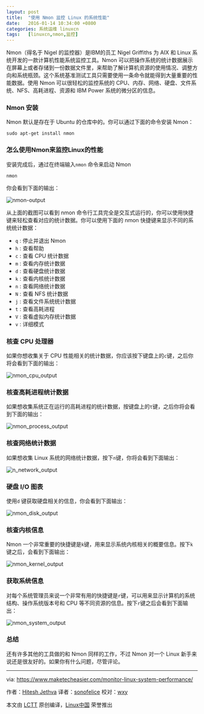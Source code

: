 ```yaml
---
layout: post
title:	"使用 Nmon 监控 Linux 的系统性能"
date:	2016-01-14 10:34:00 +0800 
categories:	系统运维 linuxcn 
tags:	[linuxcn,nmon,监控]
---
```



Nmon（得名于 Nigel 的监控器）是IBM的员工 Nigel Griffiths 为 AIX 和 Linux 系统开发的一款计算机性能系统监控工具。Nmon 可以把操作系统的统计数据展示在屏幕上或者存储到一份数据文件里，来帮助了解计算机资源的使用情况、调整方向和系统瓶颈。这个系统基准测试工具只需要使用一条命令就能得到大量重要的性能数据。使用 Nmon 可以很轻松的监控系统的 CPU、内存、网络、硬盘、文件系统、NFS、高耗进程、资源和 IBM Power 系统的微分区的信息。


### Nmon 安装


Nmon 默认是存在于 Ubuntu 的仓库中的。你可以通过下面的命令安装 Nmon：



```
sudo apt-get install nmon

```

### 怎么使用Nmon来监控Linux的性能


安装完成后，通过在终端输入`nmon` 命令来启动 Nmon



```
nmon

```

你会看到下面的输出：


![nmon-output](/Asserts/Images//attachment/album/201601/14/063604jy0wkkuvz8jnzss8.png)


从上面的截图可以看到 nmon 命令行工具完全是交互式运行的，你可以使用快捷键来轻松查看对应的统计数据。你可以使用下面的 nmon 快捷键来显示不同的系统统计数据：


* `q` : 停止并退出 Nmon
* `h` : 查看帮助
* `c` : 查看 CPU 统计数据
* `m` : 查看内存统计数据
* `d` : 查看硬盘统计数据
* `k` : 查看内核统计数据
* `n` : 查看网络统计数据
* `N` : 查看 NFS 统计数据
* `j` : 查看文件系统统计数据
* `t` : 查看高耗进程
* `V` : 查看虚拟内存统计数据
* `v` : 详细模式


### 核查 CPU 处理器


如果你想收集关于 CPU 性能相关的统计数据，你应该按下键盘上的`c`键，之后你将会看到下面的输出：


![nmon_cpu_output](/Asserts/Images//attachment/album/201601/14/063605ko14d13jrd58ttow.png)


### 核查高耗进程统计数据


如果想收集系统正在运行的高耗进程的统计数据，按键盘上的`t`键，之后你将会看到下面的输出：


![nmon_process_output](/Asserts/Images//attachment/album/201601/14/063609idvjcvmdmm6v4zjz.jpg)


### 核查网络统计数据


如果想收集 Linux 系统的网络统计数据，按下`n`键，你将会看到下面输出：


![n_network_output](/Asserts/Images//attachment/album/201601/14/063610wib3m6qwjcnq3mmn.png)


### 硬盘 I/O 图表


使用`d` 键获取硬盘相关的信息，你会看到下面输出：


![nmon_disk_output](/Asserts/Images//attachment/album/201601/14/063611o2ztlpsp8fj4ljn8.png)


### 核查内核信息


Nmon 一个非常重要的快捷键是`k`键，用来显示系统内核相关的概要信息。按下`k`键之后，会看到下面输出：


![nmon_kernel_output](/Asserts/Images//attachment/album/201601/14/063612l5s8m5cm1onslhzx.png)


### 获取系统信息


对每个系统管理员来说一个非常有用的快捷键是`r`键，可以用来显示计算机的系统结构、操作系统版本号和 CPU 等不同资源的信息。按下`r`键之后会看到下面输出：


![nmon_system_output](/Asserts/Images//attachment/album/201601/14/063614r71jjf5funtn7unv.png)


### 总结


还有许多其他的工具做的和 Nmon 同样的工作，不过 Nmon 对一个 Linux 新手来说还是很友好的。如果你有什么问题，尽管评论。




---


via: <https://www.maketecheasier.com/monitor-linux-system-performance/>


作者：[Hitesh Jethva](https://www.maketecheasier.com/author/hiteshjethva/) 译者：[sonofelice](https://github.com/sonofelice) 校对：[wxy](https://github.com/wxy)


本文由 [LCTT](https://github.com/LCTT/TranslateProject) 原创编译，[Linux中国](https://linux.cn/) 荣誉推出
